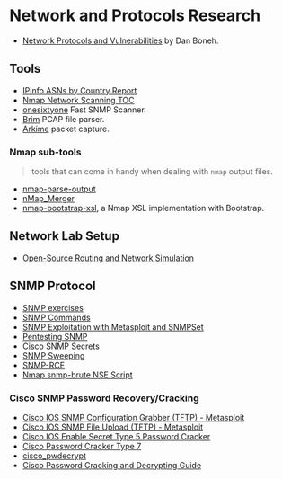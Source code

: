 # Network and Protocols Research

- [Network Protocols and Vulnerabilities](https://crypto.stanford.edu/cs155old/cs155-spring11/lectures/08-tcp-dns.pdf) by Dan Boneh.

## Tools

- [IPinfo ASNs by Country Report](http://ipinfo.io/countries)
- [Nmap Network Scanning TOC](https://nmap.org/book/toc.html)
- [onesixtyone](https://github.com/trailofbits/onesixtyone) Fast SNMP Scanner.
- [Brim](https://www.brimdata.io/) PCAP file parser.
- [Arkime](https://arkime.com/) packet capture.

### Nmap sub-tools

> tools that can come in handy when dealing with `nmap` output files.

- [nmap-parse-output](https://github.com/iAmG-r00t/nmap-parse-output)
- [nMap_Merger](https://github.com/iAmG-r00t/nMap_Merger)
- [nmap-bootstrap-xsl](https://github.com/honze-net/nmap-bootstrap-xsl), a Nmap XSL implementation with Bootstrap.

## Network Lab Setup

- [Open-Source Routing and Network Simulation](https://www.brianlinkletter.com/open-source-network-simulators/)

## SNMP Protocol

- [SNMP exercises](https://nsrc.org/activities/agendas/en/nmm-3-days/netmgmt/en/snmp/exercises-snmp.html)
- [SNMP Commands](https://docs.oracle.com/cd/E19469-01/820-6413-13/SNMP_commands_reference_appendix.html#50446362_54136)
- [SNMP Exploitation with Metasploit and SNMPSet](https://blog.pentesteracademy.com/snmp-exploitation-with-metasploit-and-snmpset-920de3fc2c50)
- [Pentesting SNMP](https://book.hacktricks.xyz/pentesting/pentesting-snmp)
- [Cisco SNMP Secrets](https://bond-o.medium.com/cisco-snmp-secrets-e4b731b19737)
- [SNMP Sweeping](https://www.offensive-security.com/metasploit-unleashed/snmp-scan/)
- [SNMP-RCE](https://book.hacktricks.xyz/pentesting/pentesting-snmp/snmp-rce)
- [Nmap snmp-brute NSE Script](https://www.infosecmatter.com/nmap-nse-library/?nse=snmp-brute)

### Cisco SNMP Password Recovery/Cracking

- [Cisco IOS SNMP Configuration Grabber (TFTP) - Metasploit](https://www.infosecmatter.com/metasploit-module-library/?mm=auxiliary/scanner/snmp/cisco_config_tftp)
- [Cisco IOS SNMP File Upload (TFTP) - Metasploit](https://www.infosecmatter.com/metasploit-module-library/?mm=auxiliary/scanner/snmp/cisco_upload_file)
- [Cisco IOS Enable Secret Type 5 Password Cracker](https://www.ifm.net.nz/cookbooks/cisco-ios-enable-secret-password-cracker.html)
- [Cisco Password Cracker Type 7](https://www.ifm.net.nz/cookbooks/passwordcracker.html)
- [cisco_pwdecrypt](https://github.com/axcheron/cisco_pwdecrypt)
- [Cisco Password Cracking and Decrypting Guide](https://www.infosecmatter.com/cisco-password-cracking-and-decrypting-guide/)
